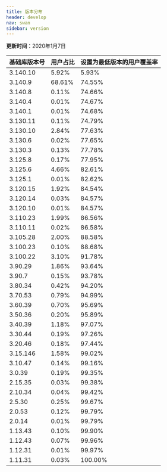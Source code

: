 ```yaml
---
title: 版本分布
header: develop
nav: swan
sidebar: version
---
```

**更新时间**：2020年1月7日


 
|基础库版本号|用户占比|设置为最低版本的用户覆盖率|
|---|---|---|
|3.140.10|5.92%|5.93%|
|3.140.9|68.61%|74.55%|
|3.140.8|0.11%|74.66%|
|3.140.4|0.01%|74.67%|
|3.140.1|0.01%|74.68%|
|3.130.11|0.11%|74.79%|
|3.130.10|2.84%|77.63%|
|3.130.6|0.02%|77.65%|
|3.130.3|0.13%|77.78%|
|3.125.8|0.17%|77.95%|
|3.125.6|4.66%|82.61%|
|3.125.1|0.01%|82.62%|
|3.120.15|1.92%|84.54%|
|3.120.14|0.03%|84.57%|
|3.120.10|0.01%|84.57%|
|3.110.23|1.99%|86.56%|
|3.110.11|0.02%|86.58%|
|3.105.28|2.00%|88.58%|
|3.100.23|0.10%|88.68%|
|3.100.22|3.10%|91.78%|
|3.90.29|1.86%|93.64%|
|3.90.7|0.15%|93.78%|
|3.80.34|0.42%|94.20%|
|3.70.53|0.79%|94.99%|
|3.60.39|0.70%|95.69%|
|3.50.36|0.20%|95.89%|
|3.40.39|1.18%|97.07%|
|3.30.44|0.19%|97.26%|
|3.20.46|0.18%|97.44%|
|3.15.146|1.58%|99.02%|
|3.10.47|0.14%|99.16%|
|3.0.39|0.19%|99.35%|
|2.15.35|0.03%|99.38%|
|2.10.34|0.04%|99.42%|
|2.5.30|0.25%|99.67%|
|2.0.53|0.12%|99.79%|
|2.0.14|0.01%|99.79%|
|1.13.43|0.10%|99.90%|
|1.12.43|0.07%|99.96%|
|1.12.31|0.01%|99.97%|
|1.11.31|0.03%|100.00%|
